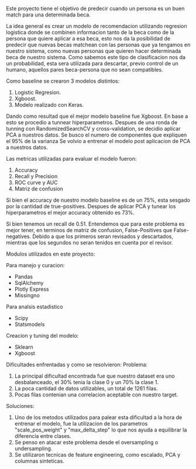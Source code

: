 Este proyecto tiene el objetivo de predecir cuando un persona es un buen match para una determinada beca.

La idea general es crear un modelo de recomendacion utilizando regresion logistica donde se combinen informacion tanto de la beca como de la persona que quiere aplicar a esa beca, esto nos da la posibilidad de predecir que nuevas becas matchean con las personas que ya tengamos en nuestro sistema, como nuevas personas que quieren hacer determinada beca de nuestro sistema.
Como sabemos este tipo de clasificacion nos da un probabilidad, esta sera utilizada para descartar, previo control de un humano, aquellos pares beca-persona que no sean compatibles.

Como baseline se crearon 3 modelos distintos:
1. Logistic Regresion.
2. Xgboost.
3. Modelo realizado con Keras.


Dando como resultad que el mejor modelo baseline fue Xgboost. En base a esto se procedio a tunnear hiperparametros.
Despues de una ronda de tunning con RandomizedSearchCV y cross-validation, se decidio aplicar PCA a nuestros datos. Se busco el numero de componentes que expliquen el 95% de la varianza 
Se volvio a entrenar el modelo post aplicacion de PCA a nuestros datos. 

Las metricas utilizadas para evaluar el modelo fueron:
1. Accuracy
2. Recall y Precision
3. ROC curve y AUC
4. Matriz de confusion


Si bien el accuracy de nuestro modelo baseline es de un 75%, esta sesgado por la cantidad de true-positives.
Despues de aplicar PCA y tunear los hiperparametros el mejor accuracy obtenido es 73%.

Si bien tenemos un recall de 0.51. Entendemos que para este problema es mejor tener, en terminos de matriz de confusion, False-Positives que False-negatives. Debido a que los primeros seran revisados y descartados, mientras que los segundos no seran tenidos en cuenta por el revisor.



Modulos utilizados en este proyecto:

Para manejo y curacion:
- Pandas
- SqlAlchemy
- Plotly Express
- Missingno

Para analsis estadistico
- Scipy
- Statsmodels

Creacion y tuning del modelo:
- Sklearn
- Xgboost


Dificultades enfrentadas y como se resolvieron:
Problema:
1. La principal dificultad encontrada fue que nuestro dataset era uno desbalanceado, el 30% tenia la clase 0 y un 70% la clase 1.
2. La poca cantidad de datos utilizables, un total de 1261 filas.
3. Pocas filas contenian una correlacion aceptable con nuestro target.

Soluciones: 
1. Uno de los metodos utilizados para palear esta dificultad a la hora de entrenar el modelo, fue la utilizacion de los parametros "scale_pos_weight" y "max_delta_step" lo que nos ayuda a equilibrar la diferencia entre clases.
2. Se penso en atacar este problema desde el oversampling o undersampling.
3. Se utilizaron tecnicas de feature engineering, como escalado, PCA y columnas sinteticas.

